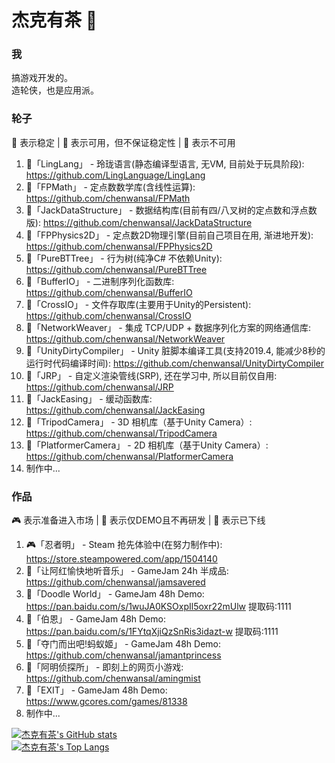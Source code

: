 # 杰克有茶 👋

### 我
搞游戏开发的。  
造轮侠，也是应用派。


### 轮子
🎉 表示稳定 | 🔨 表示可用，但不保证稳定性 | 🧶 表示不可用  
1. 🧶「LingLang」 - 玲珑语言(静态编译型语言, 无VM, 目前处于玩具阶段): https://github.com/LingLanguage/LingLang
2. 🎉「FPMath」 - 定点数数学库(含线性运算): https://github.com/chenwansal/FPMath  
3. 🔨「JackDataStructure」 - 数据结构库(目前有四/八叉树的定点数和浮点数版): https://github.com/chenwansal/JackDataStructure  
4. 🔨「FPPhysics2D」 - 定点数2D物理引擎(目前自己项目在用, 渐进地开发): https://github.com/chenwansal/FPPhysics2D  
5. 🔨「PureBTTree」 - 行为树(纯净C# 不依赖Unity): https://github.com/chenwansal/PureBTTree  
6. 🎉「BufferIO」 - 二进制序列化函数库: https://github.com/chenwansal/BufferIO  
7. 🎉「CrossIO」 - 文件存取库(主要用于Unity的Persistent): https://github.com/chenwansal/CrossIO  
8. 🔨「NetworkWeaver」 - 集成 TCP/UDP + 数据序列化方案的网络通信库: https://github.com/chenwansal/NetworkWeaver  
9. 🔨「UnityDirtyCompiler」 - Unity 脏脚本编译工具(支持2019.4, 能减少8秒的运行时代码编译时间): https://github.com/chenwansal/UnityDirtyCompiler  
10. 🧶「JRP」 - 自定义渲染管线(SRP), 还在学习中, 所以目前仅自用: https://github.com/chenwansal/JRP  
11. 🎉「JackEasing」 - 缓动函数库: https://github.com/chenwansal/JackEasing  
12. 🎉「TripodCamera」 - 3D 相机库（基于Unity Camera）: https://github.com/chenwansal/TripodCamera  
13. 🔨「PlatformerCamera」 - 2D 相机库（基于Unity Camera）: https://github.com/chenwansal/PlatformerCamera  
14. 制作中...  

### 作品
🎮 表示准备进入市场 | 🎃 表示仅DEMO且不再研发 | 🤿 表示已下线
1. 🎮「忍者明」 - Steam 抢先体验中(在努力制作中): https://store.steampowered.com/app/1504140  
2. 🎃「让阿红愉快地听音乐」 - GameJam 24h 半成品: https://github.com/chenwansal/jamsavered  
3. 🎃「Doodle World」 - GameJam 48h Demo: https://pan.baidu.com/s/1wuJA0KSOxpIl5oxr22mUlw 提取码:1111  
4. 🎃「伯恩」 - GameJam 48h Demo: https://pan.baidu.com/s/1FYtqXjiQzSnRis3idazt-w 提取码:1111
5. 🎃「夺门而出吧!蚂蚁姬」 - GameJam 48h Demo: https://github.com/chenwansal/jamantprincess  
6. 🤿「阿明侦探所」 - 即刻上的网页小游戏: https://github.com/chenwansal/amingmist  
7. 🎃「EXIT」 - GameJam 48h Demo: https://www.gcores.com/games/81338  
8. 制作中...  

[![杰克有茶's GitHub stats](https://github-readme-stats.vercel.app/api?username=chenwansal)](https://github.com/anuraghazra/github-readme-stats)  
[![杰克有茶's Top Langs](https://github-readme-stats.vercel.app/api/top-langs/?username=chenwansal&layout=compact)](https://github.com/anuraghazra/github-readme-stats)  
